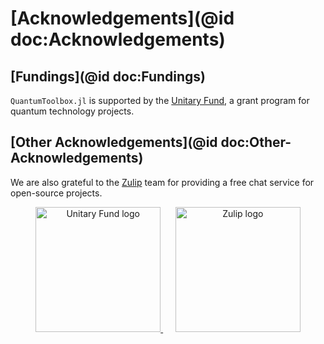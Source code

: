 # [Acknowledgements](@id doc:Acknowledgements)

## [Fundings](@id doc:Fundings)

`QuantumToolbox.jl` is supported by the [Unitary Fund](https://unitary.fund), a grant program for quantum technology projects.

## [Other Acknowledgements](@id doc:Other-Acknowledgements)

We are also grateful to the [Zulip](https://zulip.com) team for providing a free chat service for open-source projects.

<!-- Acknowledgement Logos -->
<div align="center">
  <a href="https://unitary.fund">
    <img src="https://raw.githubusercontent.com/unitaryfund/unitary.fund/refs/heads/main/src/assets/svg/logo.svg" alt="Unitary Fund logo" width="200">
  </a>
  &nbsp;&nbsp;&nbsp;&nbsp;
  <a href="https://zulip.com">
    <img src="https://zulip.com/static/images/logo/zulip-org-logo.svg" alt="Zulip logo" width="200">
  </a>
</div>
